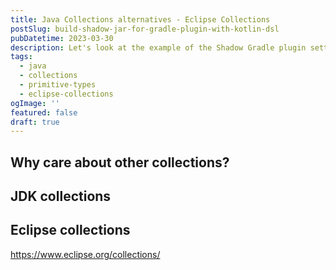 ```yaml
---
title: Java Collections alternatives - Eclipse Collections
postSlug: build-shadow-jar-for-gradle-plugin-with-kotlin-dsl
pubDatetime: 2023-03-30
description: Let's look at the example of the Shadow Gradle plugin settings for building the Gradle plugin with package relocation.
tags:
  - java
  - collections
  - primitive-types
  - eclipse-collections
ogImage: ''
featured: false
draft: true
---
```


## Why care about other collections?

## JDK collections

## Eclipse collections

https://www.eclipse.org/collections/
